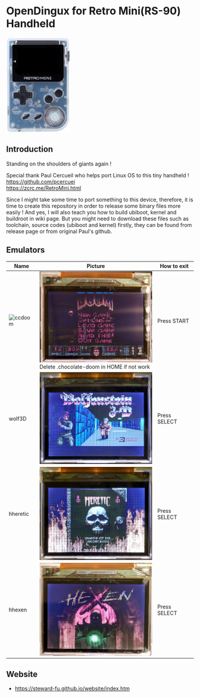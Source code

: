# OpenDingux for Retro Mini(RS-90) Handheld
![Alt text](imgs/main.jpg)
  
## Introduction
Standing on the shoulders of giants again !   

Special thank Paul Cercueil who helps port Linux OS to this tiny handheld !  
https://github.com/pcercuei  
https://zcrc.me/RetroMini.html  

Since I might take some time to port something to this device, therefore, it is time to create this repository in order to release some binary files more easily ! And yes, I will also teach you how to build ubiboot, kernel and buildroot in wiki page. But you might need to download these files such as toolchain, source codes (ubiboot and kernel) firstly, they can be found from release page or from original Paul's github.
  
## Emulators
| Name | Picture | How to exit |
| -----|---------|---------------------|
| ![ccdoom](https://github.com/steward-fu/rs90/releases/download/v20190510_4/ccdoom.opk) | ![Alt text](imgs/ccdoom.jpg)<br>Delete .chocolate-doom in HOME if not work | Press START |
| wolf3D | ![Alt text](imgs/wolf3d.jpg) | Press SELECT |
| hheretic | ![Alt text](imgs/hheretic.jpg) | Press SELECT |
| hhexen | ![Alt text](imgs/hhexen.jpg) | Press SELECT |

## Website
-  https://steward-fu.github.io/website/index.htm

